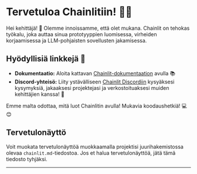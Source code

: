 <!--
CO_OP_TRANSLATOR_METADATA:
{
  "original_hash": "c49526c7abc56b0b5f1e835c1739f18e",
  "translation_date": "2025-09-24T23:37:41+00:00",
  "source_file": "Module08/samples/04/chainlit.md",
  "language_code": "fi"
}
-->
# Tervetuloa Chainlitiin! 🚀🤖

Hei kehittäjä! 👋 Olemme innoissamme, että olet mukana. Chainlit on tehokas työkalu, joka auttaa sinua prototyyppien luomisessa, virheiden korjaamisessa ja LLM-pohjaisten sovellusten jakamisessa.

## Hyödyllisiä linkkejä 🔗

- **Dokumentaatio:** Aloita kattavan [Chainlit-dokumentaation](https://docs.chainlit.io) avulla 📚
- **Discord-yhteisö:** Liity ystävälliseen [Chainlit Discordiin](https://discord.gg/k73SQ3FyUh) kysyäksesi kysymyksiä, jakaaksesi projektejasi ja verkostoituaksesi muiden kehittäjien kanssa! 💬

Emme malta odottaa, mitä luot Chainlitin avulla! Mukavia koodaushetkiä! 💻😊

## Tervetulonäyttö

Voit muokata tervetulonäyttöä muokkaamalla projektisi juurihakemistossa olevaa `chainlit.md`-tiedostoa. Jos et halua tervetulonäyttöä, jätä tämä tiedosto tyhjäksi.

---

